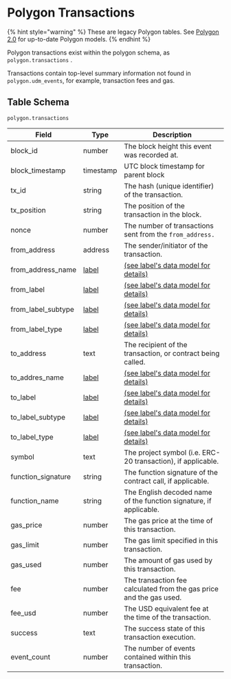 # Polygon Transactions

{% hint style="warning" %}
These are legacy Polygon tables. See [Polygon 2.0](../polygon-2.0-tables.md) for up-to-date Polygon models.
{% endhint %}

Polygon transactions exist within the polygon schema, as `polygon.transactions` .

Transactions contain top-level summary information not found in `polygon.udm_events`, for example, transaction fees and gas.

## Table Schema

`polygon.transactions`

| Field                | Type                                    | Description                                                            |
| -------------------- | --------------------------------------- | ---------------------------------------------------------------------- |
| block\_id            | number                                  | The block height this event was recorded at.                           |
| block\_timestamp     | timestamp                               | UTC block timestamp for parent block                                   |
| tx\_id               | string                                  | The hash (unique identifier) of the transaction.                       |
| tx\_position         | string                                  | The position of the transaction in the block.                          |
| nonce                | number                                  | The number of transactions sent from the `from_address.`               |
| from\_address        | address                                 | The sender/initiator of the transaction.                               |
| from\_address\_name  | [label](../../../flipside-data/labels/) | [(see label's data model for details)](../../../flipside-data/labels/) |
| from\_label          | [label](../../../flipside-data/labels/) | [(see label's data model for details)](../../../flipside-data/labels/) |
| from\_label\_subtype | [label](../../../flipside-data/labels/) | [(see label's data model for details)](../../../flipside-data/labels/) |
| from\_label\_type    | [label](../../../flipside-data/labels/) | [(see label's data model for details)](../../../flipside-data/labels/) |
| to\_address          | text                                    | The recipient of the transaction, or contract being called.            |
| to\_addres\_name     | [label](../../../flipside-data/labels/) | [(see label's data model for details)](../../../flipside-data/labels/) |
| to\_label            | [label](../../../flipside-data/labels/) | [(see label's data model for details)](../../../flipside-data/labels/) |
| to\_label\_subtype   | [label](../../../flipside-data/labels/) | [(see label's data model for details)](../../../flipside-data/labels/) |
| to\_label\_type      | [label](../../../flipside-data/labels/) | [(see label's data model for details)](../../../flipside-data/labels/) |
| symbol               | text                                    | The project symbol (i.e. ERC-20 transaction), if applicable.           |
| function\_signature  | string                                  | The function signature of the contract call, if applicable.            |
| function\_name       | string                                  | The English decoded name of the function signature, if applicable.     |
| gas\_price           | number                                  | The gas price at the time of this transaction.                         |
| gas\_limit           | number                                  | The gas limit specified in this transaction.                           |
| gas\_used            | number                                  | The amount of gas used by this transaction.                            |
| fee                  | number                                  | The transaction fee calculated from the gas price and the gas used.    |
| fee\_usd             | number                                  | The USD equivalent fee at the time of the transaction.                 |
| success              | text                                    | The success state of this transaction execution.                       |
| event\_count         | number                                  | The number of events contained within this transaction.                |

